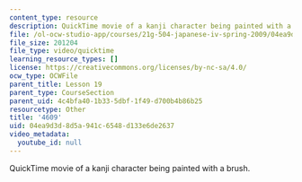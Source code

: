 ```yaml
---
content_type: resource
description: QuickTime movie of a kanji character being painted with a brush.
file: /ol-ocw-studio-app/courses/21g-504-japanese-iv-spring-2009/04ea9d3d8d5a941c6548d133e6de2637_4609.mov
file_size: 201204
file_type: video/quicktime
learning_resource_types: []
license: https://creativecommons.org/licenses/by-nc-sa/4.0/
ocw_type: OCWFile
parent_title: Lesson 19
parent_type: CourseSection
parent_uid: 4c4bfa40-1b33-5dbf-1f49-d700b4b86b25
resourcetype: Other
title: '4609'
uid: 04ea9d3d-8d5a-941c-6548-d133e6de2637
video_metadata:
  youtube_id: null
---
```

QuickTime movie of a kanji character being painted with a brush.